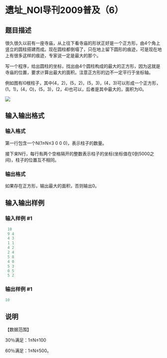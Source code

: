 # 遗址_NOI导刊2009普及（6）

## 题目描述

很久很久以前有一座寺庙，从上往下看寺庙的形状正好是一个正方形，由4个角上竖立的圆柱搭建而成。现在圆柱都倒塌了，只在地上留下圆形的痕迹，可是现在地上有很多这样的痕迹，专家说一定是最大的那个。

写一个程序，给出圆柱的坐标，找出由4个圆柱构成的最大的正方形，因为这就是寺庙的位置，要求计算出最大的面积。注意正方形的边不一定平行于坐标轴。

例如图有l0根柱子，其中(4，2)，(5，2)，(5，3)，(4，3)可以形成一个正方形，(1，1)，(4，O)，(5，3)，(2，4)也可以，后者是其中最大的，面积为l0。

![](https://cdn.luogu.com.cn/upload/pic/869.png)

## 输入输出格式

### 输入格式

第一行包含一个N(1≤N≤3 0 0 0)，表示柱子的数量。

接下来N行，每行有两个空格隔开的整数表示柱子的坐标(坐标值在0到5000之间)，柱子的位置互不相同。

### 输出格式

如果存在正方形，输出最大的面积，否则输出0。

## 输入输出样例

### 输入样例 #1

```cpp
 10
 9 4
 4 3
 1 1
 4 2
 2 4
 5 8
 4 0
 5 3
 0 5
 5 2

```
### 输出样例 #1

```cpp
10
```


## 说明

【数据范围】

30％满足：1≤N≤100

60％满足：1≤N≤500。

